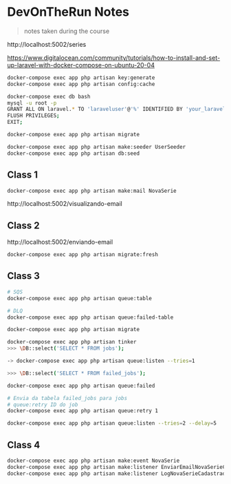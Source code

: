 # DevOnTheRun Notes

> notes taken during the course

http://localhost:5002/series

https://www.digitalocean.com/community/tutorials/how-to-install-and-set-up-laravel-with-docker-compose-on-ubuntu-20-04

```sh
docker-compose exec app php artisan key:generate
docker-compose exec app php artisan config:cache

docker-compose exec db bash
mysql -u root -p
GRANT ALL ON laravel.* TO 'laraveluser'@'%' IDENTIFIED BY 'your_laravel_db_password';
FLUSH PRIVILEGES;
EXIT;

docker-compose exec app php artisan migrate

docker-compose exec app php artisan make:seeder UserSeeder
docker-compose exec app php artisan db:seed

```

## Class 1

```sh
docker-compose exec app php artisan make:mail NovaSerie
```

http://localhost:5002/visualizando-email

## Class 2

http://localhost:5002/enviando-email

```sh
docker-compose exec app php artisan migrate:fresh
```

## Class 3

```sh
# SQS
docker-compose exec app php artisan queue:table

# DLQ
docker-compose exec app php artisan queue:failed-table

docker-compose exec app php artisan migrate
```

```sh
docker-compose exec app php artisan tinker
>>> \DB::select('SELECT * FROM jobs');

-> docker-compose exec app php artisan queue:listen --tries=1

>>> \DB::select('SELECT * FROM failed_jobs');

docker-compose exec app php artisan queue:failed

# Envia da tabela failed_jobs para jobs
# queue:retry ID do job
docker-compose exec app php artisan queue:retry 1

docker-compose exec app php artisan queue:listen --tries=2 --delay=5
```

## Class 4

```sh
docker-compose exec app php artisan make:event NovaSerie
docker-compose exec app php artisan make:listener EnviarEmailNovaSerieCadastrada -e NovaSerie
docker-compose exec app php artisan make:listener LogNovaSerieCadastrada -e NovaSerie
```
